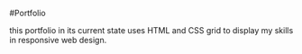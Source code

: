 #Portfolio

this portfolio in its current state uses HTML and CSS grid 
to display my skills in responsive web design.
